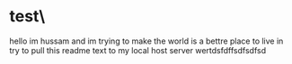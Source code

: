 # test\
hello im hussam and im trying to make the world is  a bettre place to live in
try to pull this readme text to my local host server
wertdsfdffsdfsdfsd